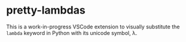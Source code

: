 # pretty-lambdas

This is a work-in-progress VSCode extension to visually substitute the `lambda` keyword in Python with its unicode symbol, λ.
